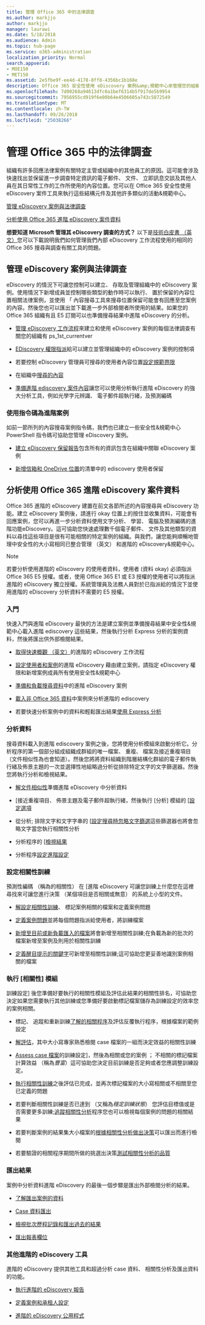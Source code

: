 ```yaml
---
title: 管理 Office 365 中的法律調查
ms.author: markjjo
author: markjjo
manager: laurawi
ms.date: 5/18/2018
ms.audience: Admin
ms.topic: hub-page
ms.service: o365-administration
localization_priority: Normal
search.appverid:
- MOE150
- MET150
ms.assetid: 2e5fbe9f-ee4d-4178-8ff8-4356bc1b168e
description: Office 365 安全性使用 eDiscovery 案例&amp;規範中心來管理您的組織法律調查。如果您有 E5 訂閱，您可以進一步分析 case 資料使用的文字分析、 機器學習及預測編碼功能進階 eDiscovery 中。
ms.openlocfilehash: 7d00268a94613dfc0a1bef6314b5f917de5b9954
ms.sourcegitcommit: 7956955cd919f6e00b64e4506605a743c5872549
ms.translationtype: MT
ms.contentlocale: zh-TW
ms.lasthandoff: 09/26/2018
ms.locfileid: "25038266"
---
```

# <a name="manage-legal-investigations-in-office-365"></a>管理 Office 365 中的法律調查

組織有許多回應法律案例有關特定主管或組織中的其他員工的原因。這可能會涉及快速找出並保留進一步調查特定資訊的電子郵件、 文件、 立即訊息交談及其他人員在其日常性工作的工作所使用的內容位置。您可以在 Office 365 安全性使用 eDiscovery 案件工具來執行這些結構元件及其他許多類似的活動&amp;規範中心。
  
[管理 eDiscovery 案例與法律調查](#manage-legal-investigations-with-ediscovery-cases)
  
[分析使用 Office 365 進階 eDiscovery 案件資料](#analyze-case-data-using-office-365-advanced-ediscovery)
  
**想要知道 Microsoft 管理其 eDiscovery 調查的方式？** 以下是[技術白皮書 （英文）](https://go.microsoft.com/fwlink/?linkid=852161)您可以下載說明我們如何管理我們內部 eDiscovery 工作流程使用的相同的 Office 365 搜尋與調查有關工具的問題。
   
## <a name="manage-legal-investigations-with-ediscovery-cases"></a>管理 eDiscovery 案例與法律調查

eDiscovery 的情況下可讓您控制可以建立、 存取及管理組織中的 eDiscovery 案例。使用情況下新增成員並控制哪些類型的動作時可以執行、 置於保留的內容位置相關法律案例，並使用 「 內容搜尋工具來搜尋位置保留可能會有回應至您案例的內容。然後您也可以匯出並下載進一步外部檢閱者所使用的結果。如果您的 Office 365 組織有且 E5 訂閱可以也準備搜尋結果中進階 eDiscovery 的分析。
  
- [管理 eDiscovery 工作流程](ediscovery-cases.md)來建立和使用 eDiscovery 案例的每個法律調查有關您的組織有 ps_1st_currentver 
    
- [EDiscovery 權限指派](assign-ediscovery-permissions.md)給可以建立並管理組織中的 eDiscovery 案例的控制項 
    
- 若要控制 eDiscovery 管理員可搜尋的使用者內容位置[設定規範界限](set-up-compliance-boundaries.md) 
    
- 在組織中[搜尋的內容](search-for-content.md) 
    
- [準備進階 ediscovery 案件內容](prepare-search-results-for-advanced-ediscovery.md)讓您可以使用分析執行進階 eDiscovery 的強大分析工具，例如光學字元辨識、 電子郵件超執行緒，及預測編碼 
    
### <a name="use-scripts-for-advanced-scenarios"></a>使用指令碼為進階案例

如前一節所列的內容搜尋案例指令碼，我們也已建立一些安全性&amp;規範中心 PowerShell 指令碼可協助您管理 eDiscovery 案例。
  
- [建立 eDiscovery 保留報告](create-a-report-on-holds-in-ediscovery-cases.md)包含所有的資訊包含在組織中關聯 eDiscovery 案例 
    
- [新增信箱和 OneDrive 位置](use-a-script-to-add-users-to-a-hold-in-ediscovery.md)的清單中的 ediscovery 使用者保留 
  
## <a name="analyze-case-data-using-office-365-advanced-ediscovery"></a>分析使用 Office 365 進階 eDiscovery 案件資料

Office 365 進階的 eDiscovery 建置在前文各節所述的內容搜尋與 eDiscovery 功能。建立 eDiscovery 案例後，請進行 okay 位置上的按住並收集資料，可能會有回應案例，您可以再進一步分析資料使用文字分析、 學習、 電腦及預測編碼的進階功能eDiscovery。這可協助您快速處理數千個電子郵件、 文件及其他類型的資料以尋找這些項目是很有可能相關的特定案例的組織。與我們，讓您能夠順暢地管理中安全性的大小寫相同已整合管理 （英文） 和進階的 eDiscovery&amp;規範中心。
  
> [!NOTE]
> 若要分析使用進階的 eDiscovery 的使用者資料，使用者 (資料 okay) 必須指派 Office 365 E5 授權。或者，使用 Office 365 E1 或 E3 授權的使用者可以將指派進階的 eDiscovery 獨立授權。系統管理員及法務人員對於已指派給的情況下並使用進階的 eDiscovery 分析資料不需要的 E5 授權。 
  
### <a name="get-started"></a>入門

快速入門與進階 eDiscovery 最快的方法是建立案例並準備搜尋結果中安全性&amp;規範中心載入進階 ediscovery 這些結果，然後執行分析 Express 分析的案例資料，然後將匯出供外部檢閱結果。
  
- [取得快速概觀 （英文）](quick-setup-for-advanced-ediscovery.md)的進階的 eDiscovery 工作流程 
    
- [設定使用者和案例](set-up-users-and-cases-in-advanced-ediscovery.md)的進階 eDiscovery 藉由建立案例，請指定 eDiscovery 權限和新增案例成員所有使用安全性&amp;規範中心 
    
- [準備和負載搜尋資料](prepare-data-for-advanced-ediscovery.md)中的進階 eDiscovery 案例 
    
- [載入非 Office 365 資料](import-non-office-365-data-into-advanced-ediscovery.md)中案例來分析進階的 ediscovery 
    
- 若要快速分析案例中的資料和輕鬆匯出結果[使用 Express 分析](use-express-analysis-in-advanced-ediscovery.md) 
    
### <a name="analyze-data"></a>分析資料

搜尋資料載入到進階 ediscovery 案例之後，您將使用分析模組來啟動分析它。分析程序的第一個部分組成組織成群組的唯一檔案、 重複、 檔案及接近重複項目 （文件相似性為也會知道）。然後您將將資料組織到階層結構化群組的電子郵件執行緒及佈景主題的一次並選擇性地組略過分析從排除特定文字的文字篩選器。然後您將執行分析和檢視結果。
  
- [解文件相似性](understand-document-similarity-in-advanced-ediscovery.md)準備進階 eDiscovery 中分析資料 
    
- [接近重複項目、 佈景主題及電子郵件超執行緒，然後執行 [分析] 模組的 [[設定選項](set-analyze-options-in-advanced-ediscovery.md) 
    
- 從分析; 排除文字和文字字串的 [[設定搜尋時忽略文字篩選](set-ignore-text-in-advanced-ediscovery.md)這些篩選器也將會忽略文字當您執行相關性分析 
    
- 分析程序的 [[檢視結果](view-analyze-results-in-advanced-ediscovery.md) 
    
- 分析程序[設定進階設定](set-analyze-advanced-settings-in-advanced-ediscovery.md) 
    
### <a name="set-up-relevance-training"></a>設定相關性訓練

預測性編碼 （稱為的相關性） 在 [進階 eDiscovery 可讓您訓練上什麼您在這裡尋找來可讓您進行決策 （某個項目是否相關或無意） 的系統上小型的文件。
  
- [解設定相關性訓練](manage-relevance-setup-in-advanced-ediscovery.md)、 標記案例相關的檔案和定義案例問題 
    
- [定義案例問題](define-issues-and-assign-users.md)並將每個問題指派給使用者，將訓練檔案 
    
- [新增至目前或新負載匯入的檔案](set-up-loads-to-add-imported-files.md)將會新增至相關性訓練;在負載為新的批次的檔案新增至案例及則用於相關性訓練 
    
- [定義醒目提示的關鍵字](define-highlighted-keywords-and-advanced-options.md)可新增至相關性訓練;這可協助您更妥善地識別案例相關的檔案 
    
### <a name="run-the-relevance-module"></a>執行 [相關性] 模組

訓練設定] 後您準備好要執行的相關性模組及評估此結果的相關性排名，可協助您決定如果您需要執行其他訓練或您準備好要啟動標記檔案儲存為訓練設定的效率您的案例相關。
  
- 標記、 追蹤和重新訓練[了解的相關程序](use-relevance-in-advanced-ediscovery.md)及評估反覆執行程序，根據檔案的範例設定 
    
- [解評估](assessment-in-relevance-in-advanced-ediscovery.md)，其中大小寫專家熟悉檢閱 case 檔案的一組而決定效益的相關性訓練 
    
- [Assess case 檔案](tagging-and-assessment-in-advanced-ediscovery.md)的訓練設定]，然後為相關或您的案例 ； 不相關的標記檔案計算效益 （稱為*豐富*）這可協助您決定目前訓練是否足夠或者您應調整訓練設定。 
    
- [執行相關性訓練](tagging-and-relevance-training-in-advanced-ediscovery.md)之後評估已完成，並再次標記檔案的大小寫相關或不相關至您已定義的問題 
    
- 若要判斷相關性訓練是否已達到 （又稱為*穩定訓練狀態*） 您評估目標值或是否需要更多訓練;[追蹤相關性分析](track-relevance-analysis-in-advanced-ediscovery.md)程序您也可以檢視每個案例的問題的相關結果 
    
- 若要判斷案例的結果集大小檔案的[根據相關性分析做出決策](decision-based-on-the-results-in-advanced-ediscovery.md)可以匯出而進行檢閱 
    
- 若要驗證的相關程序期間所做的挑選出決策[測試相關性分析的品質](test-relevance-analysis-in-advanced-ediscovery.md) 
    
### <a name="export-results"></a>匯出結果

案例中分析資料進階 eDiscovery 的最後一個步驟是匯出外部檢閱分析的結果。
  
- [了解匯出案例的資料](export-case-data-in-advanced-ediscovery.md)
    
- [Case 資料匯出](export-results-in-advanced-ediscovery.md)
    
- [檢視批次歷程記錄和匯出過去的結果](view-batch-history-and-export-past-results.md)
    
- [匯出報表欄位](export-report-fields-in-advanced-ediscovery.md)
    
### <a name="other-advanced-ediscovery-tools"></a>其他進階的 eDiscovery 工具

進階的 eDiscovery 提供其他工具和超過分析 case 資料、 相關性分析及匯出資料的功能。
  
- [執行進階的 eDiscovery 報告](run-reports-in-advanced-ediscovery.md)
    
- [定義案例和承租人設定](define-case-and-tenant-settings-in-advanced-ediscovery.md)
    
- [進階的 eDiscovery 公用程式](use-advanced-ediscovery-utilities.md)
